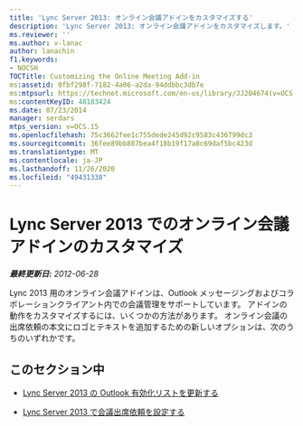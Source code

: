 ```yaml
---
title: 'Lync Server 2013: オンライン会議アドインをカスタマイズする'
description: 'Lync Server 2013: オンライン会議アドインをカスタマイズします。'
ms.reviewer: ''
ms.author: v-lanac
author: lanachin
f1.keywords:
- NOCSH
TOCTitle: Customizing the Online Meeting Add-in
ms:assetid: 0fbf298f-7182-4a06-a2da-94ddbbc3db7e
ms:mtpsurl: https://technet.microsoft.com/en-us/library/JJ204674(v=OCS.15)
ms:contentKeyID: 48183424
ms.date: 07/23/2014
manager: serdars
mtps_version: v=OCS.15
ms.openlocfilehash: 75c3662fee1c755dede245d92c9583c436799dc3
ms.sourcegitcommit: 36fee89bb887bea4f18b19f17a8c69daf5bc423d
ms.translationtype: MT
ms.contentlocale: ja-JP
ms.lasthandoff: 11/26/2020
ms.locfileid: "49431338"
---
```

# <a name="customizing-the-online-meeting-add-in-in-lync-server-2013"></a>Lync Server 2013 でのオンライン会議アドインのカスタマイズ

<div data-xmlns="http://www.w3.org/1999/xhtml">

<div class="topic" data-xmlns="http://www.w3.org/1999/xhtml" data-msxsl="urn:schemas-microsoft-com:xslt" data-cs="https://msdn.microsoft.com/">

<div data-asp="https://msdn2.microsoft.com/asp">



</div>

<div id="mainSection">

<div id="mainBody">

<span> </span>

_**最終更新日:** 2012-06-28_

Lync 2013 用のオンライン会議アドインは、Outlook メッセージングおよびコラボレーションクライアント内での会議管理をサポートしています。 アドインの動作をカスタマイズするには、いくつかの方法があります。 オンライン会議の出席依頼の本文にロゴとテキストを追加するための新しいオプションは、次のうちのいずれかです。

<div>

## <a name="in-this-section"></a>このセクション中

  - [Lync Server 2013 の Outlook 有効化リストを更新する](lync-server-2013-updating-the-outlook-enable-list.md)

  - [Lync Server 2013 で会議出席依頼を設定する](lync-server-2013-configuring-the-meeting-invitation.md)

</div>

</div>

<span> </span>

</div>

</div>

</div>

